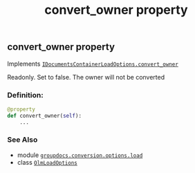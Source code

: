 ﻿---
title: convert_owner property
second_title: GroupDocs.Conversion for Python via .NET API References
description: 
type: docs
weight: 60
url: /python-net/groupdocs.conversion.options.load/olmloadoptions/convert_owner/
is_root: false
---

## convert_owner property


Implements [`IDocumentsContainerLoadOptions.convert_owner`](/conversion/python-net/groupdocs.conversion.contracts/idocumentscontainerloadoptions#convert_owner)

Readonly. Set to false. The owner will not be converted
### Definition:
```python
@property
def convert_owner(self):
    ...
```

### See Also
* module [`groupdocs.conversion.options.load`](../../)
* class [`OlmLoadOptions`](/conversion/python-net/groupdocs.conversion.options.load/olmloadoptions)
